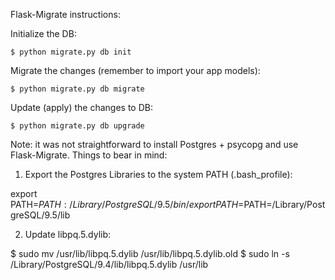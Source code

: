 Flask-Migrate instructions:

Initialize the DB:

    $ python migrate.py db init

Migrate the changes (remember to import your app models):

    $ python migrate.py db migrate

Update (apply) the changes to DB:

    $ python migrate.py db upgrade

Note: it was not straightforward to install Postgres + psycopg and use Flask-Migrate.
Things to bear in mind:

1. Export the Postgres Libraries to the system PATH (.bash_profile):

export PATH=$PATH:/Library/PostgreSQL/9.5/bin/
export PATH=$PATH=/Library/PostgreSQL/9.5/lib

2. Update libpq.5.dylib:

$ sudo mv /usr/lib/libpq.5.dylib /usr/lib/libpq.5.dylib.old
$ sudo ln -s /Library/PostgreSQL/9.4/lib/libpq.5.dylib /usr/lib






